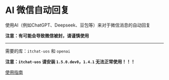 # AI 微信自动回复
使用AI（例如ChatGPT、Deepseek、豆包等）来对于微信消息的自动回复

**注意：有可能会导致微信被封，请谨慎使用**

-------------------

需要的库：`itchat-uos` 和 `openai`

**注意：`itchat-uos` 请安装 `1.5.0.dev0`，`1.4.1` 无法正常使用！！！**

[使用指南](https://www.luogu.com.cn/article/8rpm3pwt)
